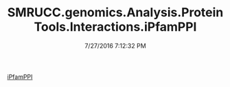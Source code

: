 ﻿---
title: SMRUCC.genomics.Analysis.ProteinTools.Interactions.iPfamPPI
date: 7/27/2016 7:12:32 PM
---

[iPfamPPI](T-SMRUCC.genomics.Analysis.ProteinTools.Interactions.iPfamPPI.iPfamPPI.html)
